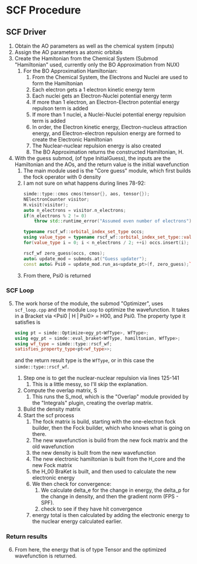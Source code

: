 # SCF Procedure

## SCF Driver

1. Obtain the AO parameters as well as the chemical system (inputs)
2. Assign the AO parameters as atomic orbitals
3. Create the Hamitonian from the Chemical System (Submod "Hamiltonian" used, currently only the BO Approximation from NUX)
    1. For the BO Approximation Hamiltonian:
        1. From the Chemical System, the Electrons and Nuclei are used to form the Hamiltonian
        2. Each electron gets a 1 electron kinetic energy term
        3. Each nuclei gets an Electron-Nuclei potential energy term
        4. If more than 1 electron, an Electron-Electron potential energy repulson term is added
        5. If more than 1 nuclei, a Nuclei-Nuclei potential energy repulsion term is added
        6. In order, the Electron kinetic energy, Electron-nucleus attraction energy, and Electron-electron repulsion energy are
           formed to create the Electronic Hamiltonian
        7. The Nuclear-nuclear repulsion energy is also created
        8. The BO Approximation returns the constructed Hamiltonian, H.
4. With the guess submod, (of type InitialGuess), the inputs are the Hamiltonian and the AOs, and the return value is the
   initial wavefunction
    1. The main module used is the "Core guess" module, which first builds the fock operator with 0 density
    2. I am not sure on what happens during lines 78-92:
        ```cpp
        simde::type::cmos cmos(tensor{}, aos, tensor{});
        NElectronCounter visitor;
        H.visit(visitor);
        auto n_electrons = visitor.n_electrons;
        if(n_electrons % 2 != 0)
            throw std::runtime_error("Assumed even number of electrons");

        typename rscf_wf::orbital_index_set_type occs;
        using value_type = typename rscf_wf::orbital_index_set_type::value_type;
        for(value_type i = 0; i < n_electrons / 2; ++i) occs.insert(i);

        rscf_wf zero_guess(occs, cmos);
        auto& update_mod = submods.at("Guess updater");
        const auto& Psi0 = update_mod.run_as<update_pt>(f, zero_guess);```

    3. From there, Psi0 is returned

### SCF Loop

5. The work horse of the module, the submod "Optimizer", uses `scf_loop.cpp` and the module `Loop` to optimize
   the wavefunction. It takes in a Bracket via <Psi0 | H | Psi0> = H00, and Psi0. The property type it satisfies is
    ```cpp
    using pt = simde::Optimize<egy_pt<WfType>, WfType>;
    using egy_pt = simde::eval_braket<WfType, hamiltonian, WfType>;
    using wf_type = simde::type::rscf_wf;
    satisfies_property_type<pt<wf_type>>;
    ```
    and the return result type is the `WfType`, or in this case the `simde::type::rscf_wf`.
    
   1. Step one is to get the nuclear-nuclear repulsion via lines 125-141
      1. This is a little messy, so I'll skip the explanation.
   2. Compute the overlap matrix, S
      1. This runs the S_mod, which is the "Overlap" module provided by the "Integrals" plugin, creating the overlap matrix.
   3. Build the density matrix
   4. Start the scf process
      1. The fock matrix is build, starting with the one-electron fock builder, then the Fock builder, which who knows what is going on there.
      2. The new wavefunction is build from the new fock matrix and the old wavefunction
      3. the new density is built from the new wavefunction
      4. The new electronic hamiltonian is built from the H_core and the new Fock matrix
      5. the H_00 BraKet is built, and then used to calculate the new electronic energy
      6. We then check for convergence:
         1. We calculate delta_e for the change in energy, the delta_p for the change in density, and then the
            gradient norm (FPS - SPF).
         2. check to see if they have hit convergence
      7. energy total is then calculated by adding the electronic energy to the nuclear energy calculated earlier. 

### Return results
6. From here, the energy that is of type Tensor and the optimized wavefunction is returned. 
